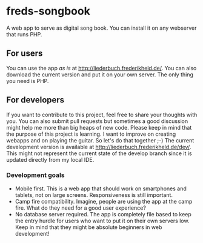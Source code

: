 # freds-songbook
A web app to serve as digital song book. You can install it on any webserver that runs PHP.

## For users
You can use the app *as is* at http://liederbuch.frederikheld.de/. You can also download the current version and put it on your own server. The only thing you need is PHP.

## For developers
If you want to contribute to this project, feel free to share your thoughts with you. You can also submit pull requests but sometimes a good discussion might help me more than big heaps of new code. Please keep in mind that the purpose of this project is learning. I want to improve on creating webapps and on playing the guitar. So let's do that together ;-)
The current development version is available at http://liederbuch.frederikheld.de/dev/. This might not represent the current state of the develop branch since it is updated directly from my local IDE.

### Development goals
* Mobile first. This is a web app that should work on smartphones and tablets, not on large screens. Responsiveness is still important.
* Camp fire compatibility. Imagine, people are using the app at the camp fire. What do they need for a good user experience?
* No database server required. The app is completely file based to keep the entry hurdle for users who want to put it on their own servers low. Keep in mind that they might be absolute beginners in web development!